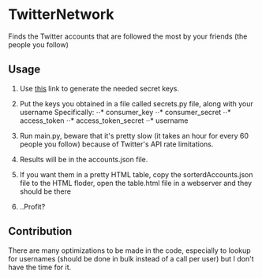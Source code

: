 # TwitterNetwork
Finds the Twitter accounts that are followed the most by your friends (the people you follow)
## Usage
1. Use [this](https://themepacific.com/how-to-generate-api-key-consumer-token-access-key-for-twitter-oauth/994/) link to generate the needed secret keys.
2. Put the keys you obtained in a file called secrets.py file, along with your username
  Specifically: 
 ⋅⋅* consumer_key
 ⋅⋅* consumer_secret 
 ⋅⋅* access_token 
 ⋅⋅* access_token_secret
 ⋅⋅* username 

3. Run main.py, beware that it's pretty slow (it takes an hour for every 60 people you follow) because of Twitter's API rate limitations.
4. Results will be in the accounts.json file.
5. If you want them in a pretty HTML table, copy the sorterdAccounts.json file to the HTML floder, open the table.html file in a webserver and they should be there
6. ..Profit?

## Contribution
There are many optimizations to be made in the code, especially to lookup for usernames (should be done in bulk instead of a call per user) but I don't have the time for it.
